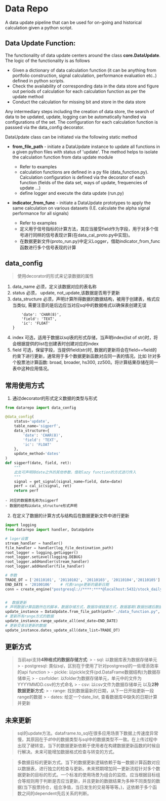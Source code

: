 # Data Repo

A data update pipeline that can be used for on-going and historical calculation given a python script.

## Data Update Function:
The functionality of data update centers around the class **core.DataUpdate**. The logic of the functionality is as follows
- Given a dictionary of data calculation function (it can be anything from portfolio construction, signal calculation, performance evaluation etc..) defined in python scripts.
- Check the availability of corresponding data in the data store and figure out periods of calculation for each calculation function as per the update method
- Conduct the calculation for missing bit and store in the data store

Any intermediary steps including the creation of data store, the search of data to be updated, update, logging can be automatically handled via configurations of the set. The configuration for each calculation function is passsed via the data_config decorator.


DataUpdate class can be initiated via the following static method
- **from_file_path** - initiate a DataUpdate instance to update all functions in a given python files with status of 'update'. The method helps to isolate the calculation function from data update module
    -  Refer to examples
    - calculation functions are defined in a py file (data_function.py). Calculation configuration is defined via the decorator of each function (fields of the data set, ways of update, frequencies of update ...)
    - define logger and execute the data update (run.py)

- **indicator_from_func** - initiate a DataUpdate prototypes to apply the same calculation on various datasets (I.E. calculate the alpha signal performance for all signals)
    - Refer to examples 
    - 定义用于信号指标的计算方法，其应当接受field作为字段，用于对多个信号进行同样的信号表现计算(在data_cal_proto.py中实现)。
    - 在数据更新文件(proto_run.py)中定义Logger，借助indicator_from_func函数进行多个信号表现的计算



## data_config
> 使用decorator的形式来记录数据的属性
1. data_name
    必须，定义该数据对应的表名称
2. status
    必须， update, not_update,该数据是否用于更新
3. data_structure
    必须，声明计算所得数据的数据结构，被用于创建表，格式应当类似, 需要注意的是后边应当对应sql中的数据格式以确保表创建无误
    ```python{
        'date': 'CHAR(8)',
        'field': 'TEXT',
        'ic': 'FLOAT'
    }
    ```
4. index
    可选，适用于数据以sql表的形式存储，当声明index(list of str)时，将会根据提供的list在创建表时创建对应的index
5. field
    可选，保留字段，当提供field(str)时, 数据的更新将会在field==field的约束下进行更新，通常用于多个数据更新函数对应同一表的情况。比如
    针对多个股票池计算函数: broad, broader, hs300, zz500。将计算结果存储在同一表中这种应用情况。


## 常用使用方式
1. 通过decorator的形式定义数据的类型与形式
```python
from datarepo import data_config

@data_config(
    status='update',
    table_name='sigperf',
    data_structure={
        'date': 'CHAR(8)',
        'field': 'TEXT',
        'ic': 'FLOAT'
    },
    update_method='dates'
)
def sigperf(date, field, ret):
    """
    此处可声明除date之外的其他参数，借助lazy function的方式进行传入
    """
    signal = get_signal(signal_name=field, date=date)
    perf = cal_ic(signal, ret)
    return perf 
```
    - 对应的数据表名称为sigperf
    - 数据的结构以data_structure形式声明

2. 在定义了数据的计算方式与结构后在数据更新文件中进行更新
```python
import logging
from datarepo import handler, DataUpdate

# loger设置
stream_handler = handler()
file_handler = handler(log_file_destination_path)
root_logger = logging.getLogger()
root_logger.setLevel(logging.DEBUG)
root_logger.addHandler(stream_handler)
root_logger.addHandler(file_handler)

# 参数 
TRADE_DT = ['20110101', '20110102', '20110103', '20110104','20110105']     # 代表dates更新需要保有的所有日期， 会更新对应数据表中所缺失的日期
END_DATE = '20100106'    # 代表range更新的最新日期
conn = create_engine("postgresql://****:****@localhost:5432/stock_daily")  # 数据存储链接


#  数据更新 
# 声明数据计算函数所在的脚本，数据存储方式，数据存储链接方式，数据基期(数据创建后数据开始更新日期，只应用于range更新方式)
update_instance = DataUpdate.from_file_path(path="./data_function.py", storage_type="sql", conn=conn, base_date='20100101')
# 更新所有range方式的数据
update_instance.range_update_all(end_date=END_DATE)
# 更新交易日更新的数据
update_instance.dates_update_all(date_list=TRADE_DT)
```



## 更新方式
> 当前api支持**4种格式的数据存储方式**:
    > - sql: 以数据库表为数据存储单元
    > - postgresql: 类似sql，区别在于使用了针对postgresql的一些增添效率的api function
    > - pickle: 以pickle文件(pd.DataFrame数据结构)为数据存储单元
    > - csvfolder: 以folder为数据存储单元，单元中的文件为YYYYMMDD.csv的方式命名
    > - csv: 以csv文件为数据存储单元
> 以及**2种数据更新方式**:
    > - range: 找到数据最新的日期，从下一日开始更新一段range的数据
    > - dates: 给定一个date_list, 查看数据库中缺失的日期计算并更新


## 未来更新
> sql的update方法。dataframe.to_sql在很多应用场景下数据上传速度异常慢，其原因在于df中的数据类型与sql中的数据类型不一致。在上传过程中出现了硬转变。当下的数据更新依赖于使用者在构建数据更新函数的时候自行解决。未来可能增加数据格式检查与转变的方式。

> 多数据目标的更新方式。当下的数据更新逻辑依赖于每一数据计算函数对应以数据表，进行独立的检查与更新。未来预期增加同一更新流程针对多个数据更新的目标的形式。一个标准的使用场景为组合的监控。应当根据目标组合等规则用于判断是否应当更新，并且更新的数据结果为多种不同类型的数据(当下股票持仓，组合净值，当日发生的交易等等等。)，这依赖于多个函数之间的dependent先后关系的判断。








